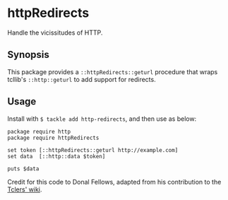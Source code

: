 # httpRedirects

Handle the vicissitudes of HTTP.

## Synopsis

This package provides a `::httpRedirects::geturl` procedure that wraps tcllib's
`::http::geturl` to add support for redirects.

## Usage

Install with `$ tackle add http-redirects`, and then use as below:

```
package require http
package require httpRedirects

set token [::httpRedirects::geturl http://example.com]
set data  [::http::data $token]

puts $data
```

Credit for this code to Donal Fellows, adapted from his contribution to the
[Tclers' wiki](https://wiki.tcl-lang.org/page/Following+Redirectss).

